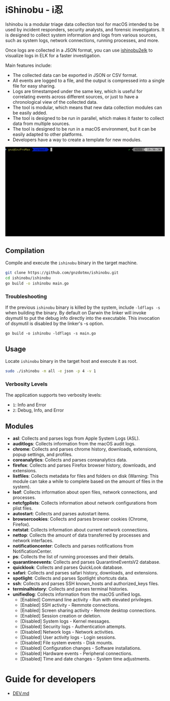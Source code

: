 # iShinobu - i忍
Ishinobu is a modular triage data collection tool for macOS intended to be used by incident responders, security analysts, and forensic investigators.
It is designed to collect system information and logs from various sources, such as system logs, network connections, running processes, and more.

Once logs are collected in a JSON format, you can use [ishinobu2elk](https://github.com/gnzdotmx/ishinobu2elk) to visualize logs in ELK for a faster investigation.

Main features include:
- The collected data can be exported in JSON or CSV format.
- All events are logged to a file, and the output is compressed into a single file for easy sharing.
- Logs are timestamped under the same key, which is useful for correlating events across different sources, or just to have a chronological view of the collected data.
- The tool is modular, which means that new data collection modules can be easily added.
- The tool is designed to be run in parallel, which makes it faster to collect data from multiple sources.
- The tool is designed to be run in a macOS environment, but it can be easily adapted to other platforms.
- Developers have a way to create a template for new modules.

![How to](./src/how-to-gif.gif)


## Compilation
Compile and execute the `ishinobu` binary in the target machine.
```bash
git clone https://github.com/gnzdotmx/ishinobu.git
cd ishinobu/ishinobu
go build -o ishinobu main.go
```

### Troubleshooting
If the previous `ishinobu` binary is killed by the system, include `-ldflags -s` when building the binary. 
By default on Darwin the linker will invoke dsymutil to put the debug info directly into the executable. This invocation of dsymutil is disabled by the linker's -s option.
```
go build -o ishinobu -ldflags -s main.go
```

## Usage
Locate `ishinobu` binary in the target host and execute it as root.
```bash
sudo ./ishinobu -m all -e json -p 4 -v 1
```
### Verbosity Levels

The application supports two verbosity levels:

- `1`: Info and Error
- `2`: Debug, Info, and Error

## Modules
- **asl**: Collects and parses logs from Apple System Logs (ASL).
- **auditlogs**: Collects information from the macOS audit logs.
- **chrome**: Collects and parses chrome history, downloads, extensions, popup settings, and profiles.
- **coreanalytics**: Collects and parses coreanalytics data.
- **firefox**: Collects and parses Firefox browser history, downloads, and extensions.
- **listfiles**: Collects metadata for files and folders on disk (Warning: This module can take a while to complete based on the amount of files in the system).
- **lsof**: Collects information about open files, network connections, and processes.
- **netcfgplists**: Collects information about network configurations from plist files.
- **autostart**: Collects and parses autostart items.
- **browsercookies**: Collects and parses browser cookies (Chrome, Firefox).
- **netstat**: Collects information about current network connections.
- **nettop**: Collects the amount of data transferred by processes and network interfaces.
- **notificationcenter**: Collects and parses notifications from NotificationCenter.
- **ps**: Collects the list of running processes and their details.
- **quarantineevents**: Collects and parses QuarantineEventsV2 database.
- **quicklook**: Collects and parses QuickLook database.
- **safari**: Collects and parses safari history, downloads, and extensions.
- **spotlight**: Collects and parses Spotlight shortcuts data.
- **ssh**: Collects and parses SSH known_hosts and authorized_keys files.
- **terminalhistory**: Collects and parses terminal histories.
- **unifiedlog**: Collects information from the macOS unified logs.
	- [Enabled] Command line activity - Run with elevated privileges.
	- [Enabled] SSH activity - Remmote connections.
	- [Enabled] Screen sharing activity - Remote desktop connections.
	- [Enabled] Session creation or deletion.
	- [Disabled] System logs - Kernel messages.
	- [Disabled] Security logs - Authentication attempts.
	- [Disabled] Network logs - Network activities.
	- [Disabled] User activity logs - Login sessions.
	- [Disabled] File system events - Disk mounts.
	- [Disabled] Configuration changes - Software installations.
	- [Disabled] Hardware events - Peripheral connections.
	- [Disabled] Time and date changes - System time adjustments.


# Guide for developers
- [DEV.md](./DEV.md)
